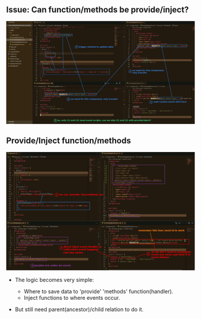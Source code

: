 ## **Issue: Can function/methods be provide/inject?**

![Alt problem](pic/01.jpg)

## **Provide/Inject function/methods**

![Alt provide fun](pic/02.jpg)

- The logic becomes very simple:
  - Where to save data to 'provide' 'methods' function(handler).
  - Inject functions to where events occur.

- But still need parent(ancestor)/child relation to do it.
